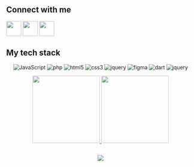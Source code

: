 
<div align="left">
  <h2>Connect with me</h2>
  <p align="left">
<a href="https://www.instagram.com/cinarsak/"><img height="40" width="40" src="https://upload.wikimedia.org/wikipedia/commons/thumb/e/e7/Instagram_logo_2016.svg/2048px-Instagram_logo_2016.svg.png"></a>
  <a href="https://linkedin.com/in/cinarsak"><img height="40" width="40" src="https://cdn-icons-png.flaticon.com/512/174/174857.png"></a>
<a href="https://twitter.com/cinarsakk"><img height="40" width="40" src="https://upload.wikimedia.org/wikipedia/commons/thumb/4/4f/Twitter-logo.svg/584px-Twitter-logo.svg.png"></a>
</p>
</div>

<div>
<h2>My tech stack</h2>
  <p align="center">
   <img alt="JavaScript" src="https://img.shields.io/badge/javascript-%23323330.svg?style=for-the-badge&logo=javascript&logoColor=%23F7DF1E"/>  <img alt="php" src="https://img.shields.io/badge/php-%23777BB4.svg?style=for-the-badge&logo=php&logoColor=white" />  <img alt="html5" src="https://img.shields.io/badge/html5-%23E34F26.svg?style=for-the-badge&logo=html5&logoColor=white" /> <img alt="css3" src="https://img.shields.io/badge/css3-%231572B6.svg?style=for-the-badge&logo=css3&logoColor=white" /> <img alt="jquery" src="https://img.shields.io/badge/jquery-%230769AD.svg?style=for-the-badge&logo=jquery&logoColor=white" /> <img alt="figma" src="https://img.shields.io/badge/figma-%23777BB4.svg?style=for-the-badge&logo=figma&logoColor=white" /> <img alt="dart" src="https://img.shields.io/badge/dart-%23323330.svg?style=for-the-badge&logo=dart&logoColor=blue" /> <img alt="jquery" src="https://img.shields.io/badge/jquery-%230769AD.svg?style=for-the-badge&logo=jquery&logoColor=white" /> 
  
  </p>
</div>

<div align="center">
  
  <a href="https://github.com/cinarss" onmouseover="this.style.textDecoration='none'">
    <img height="180em" src="https://github-readme-stats.vercel.app/api?username=cinarss&show_icons=true&theme=omni&include_all_commits=true&count_private=true" />
    <img height="180em" src="https://github-readme-stats.vercel.app/api/top-langs/?username=cinarss&layout=compact&langs_count=7&theme=omni" />
  </a>
  
  ##
  
  <img align="center" src="https://github.com/danicaus/danicaus/blob/output/github-contribution-grid-snake.svg" />
  
</div> 
